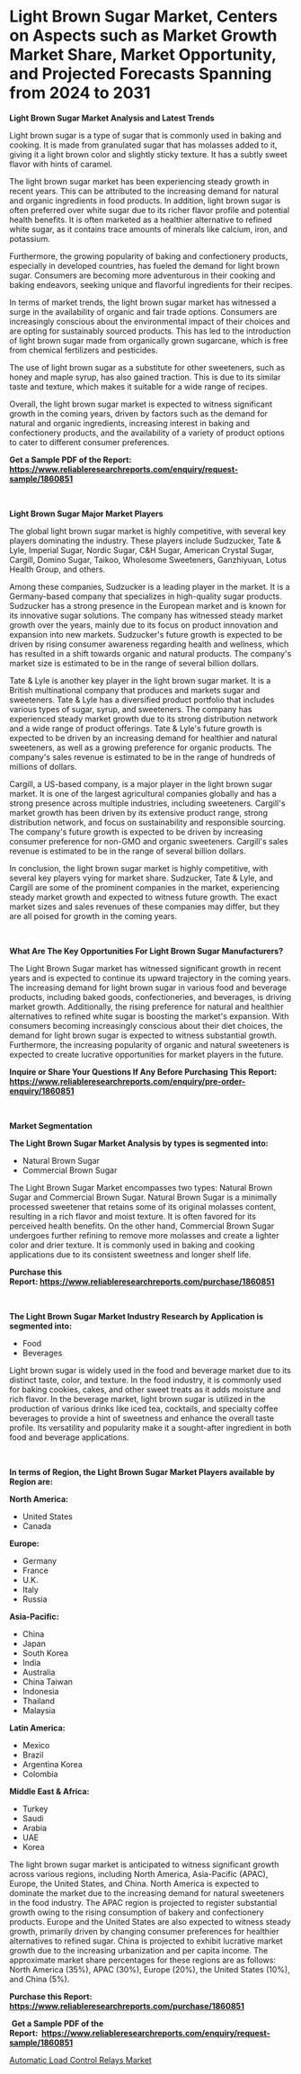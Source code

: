 <p><h1>Light Brown Sugar Market, Centers on Aspects such as Market Growth Market Share, Market Opportunity, and Projected Forecasts Spanning from 2024 to 2031</h1></p><p><strong>Light Brown Sugar Market Analysis and Latest Trends</strong></p>
<p><p>Light brown sugar is a type of sugar that is commonly used in baking and cooking. It is made from granulated sugar that has molasses added to it, giving it a light brown color and slightly sticky texture. It has a subtly sweet flavor with hints of caramel.</p><p>The light brown sugar market has been experiencing steady growth in recent years. This can be attributed to the increasing demand for natural and organic ingredients in food products. In addition, light brown sugar is often preferred over white sugar due to its richer flavor profile and potential health benefits. It is often marketed as a healthier alternative to refined white sugar, as it contains trace amounts of minerals like calcium, iron, and potassium.</p><p>Furthermore, the growing popularity of baking and confectionery products, especially in developed countries, has fueled the demand for light brown sugar. Consumers are becoming more adventurous in their cooking and baking endeavors, seeking unique and flavorful ingredients for their recipes.</p><p>In terms of market trends, the light brown sugar market has witnessed a surge in the availability of organic and fair trade options. Consumers are increasingly conscious about the environmental impact of their choices and are opting for sustainably sourced products. This has led to the introduction of light brown sugar made from organically grown sugarcane, which is free from chemical fertilizers and pesticides.</p><p>The use of light brown sugar as a substitute for other sweeteners, such as honey and maple syrup, has also gained traction. This is due to its similar taste and texture, which makes it suitable for a wide range of recipes.</p><p>Overall, the light brown sugar market is expected to witness significant growth in the coming years, driven by factors such as the demand for natural and organic ingredients, increasing interest in baking and confectionery products, and the availability of a variety of product options to cater to different consumer preferences.</p></p>
<p><strong>Get a Sample PDF of the Report:&nbsp; <a href="https://www.reliableresearchreports.com/enquiry/request-sample/1860851">https://www.reliableresearchreports.com/enquiry/request-sample/1860851</a></strong></p>
<p>&nbsp;</p>
<p><strong>Light Brown Sugar Major Market Players</strong></p>
<p><p>The global light brown sugar market is highly competitive, with several key players dominating the industry. These players include Sudzucker, Tate & Lyle, Imperial Sugar, Nordic Sugar, C&H Sugar, American Crystal Sugar, Cargill, Domino Sugar, Taikoo, Wholesome Sweeteners, Ganzhiyuan, Lotus Health Group, and others.</p><p>Among these companies, Sudzucker is a leading player in the market. It is a Germany-based company that specializes in high-quality sugar products. Sudzucker has a strong presence in the European market and is known for its innovative sugar solutions. The company has witnessed steady market growth over the years, mainly due to its focus on product innovation and expansion into new markets. Sudzucker's future growth is expected to be driven by rising consumer awareness regarding health and wellness, which has resulted in a shift towards organic and natural products. The company's market size is estimated to be in the range of several billion dollars.</p><p>Tate & Lyle is another key player in the light brown sugar market. It is a British multinational company that produces and markets sugar and sweeteners. Tate & Lyle has a diversified product portfolio that includes various types of sugar, syrup, and sweeteners. The company has experienced steady market growth due to its strong distribution network and a wide range of product offerings. Tate & Lyle's future growth is expected to be driven by an increasing demand for healthier and natural sweeteners, as well as a growing preference for organic products. The company's sales revenue is estimated to be in the range of hundreds of millions of dollars.</p><p>Cargill, a US-based company, is a major player in the light brown sugar market. It is one of the largest agricultural companies globally and has a strong presence across multiple industries, including sweeteners. Cargill's market growth has been driven by its extensive product range, strong distribution network, and focus on sustainability and responsible sourcing. The company's future growth is expected to be driven by increasing consumer preference for non-GMO and organic sweeteners. Cargill's sales revenue is estimated to be in the range of several billion dollars.</p><p>In conclusion, the light brown sugar market is highly competitive, with several key players vying for market share. Sudzucker, Tate & Lyle, and Cargill are some of the prominent companies in the market, experiencing steady market growth and expected to witness future growth. The exact market sizes and sales revenues of these companies may differ, but they are all poised for growth in the coming years.</p></p>
<p>&nbsp;</p>
<p><strong>What Are The Key Opportunities For Light Brown Sugar Manufacturers?</strong></p>
<p><p>The Light Brown Sugar market has witnessed significant growth in recent years and is expected to continue its upward trajectory in the coming years. The increasing demand for light brown sugar in various food and beverage products, including baked goods, confectioneries, and beverages, is driving market growth. Additionally, the rising preference for natural and healthier alternatives to refined white sugar is boosting the market's expansion. With consumers becoming increasingly conscious about their diet choices, the demand for light brown sugar is expected to witness substantial growth. Furthermore, the increasing popularity of organic and natural sweeteners is expected to create lucrative opportunities for market players in the future.</p></p>
<p><strong>Inquire or Share Your Questions If Any Before Purchasing This Report: <a href="https://www.reliableresearchreports.com/enquiry/pre-order-enquiry/1860851">https://www.reliableresearchreports.com/enquiry/pre-order-enquiry/1860851</a></strong></p>
<p>&nbsp;</p>
<p><strong>Market Segmentation</strong></p>
<p><strong>The Light Brown Sugar Market Analysis by types is segmented into:</strong></p>
<p><ul><li>Natural Brown Sugar</li><li>Commercial Brown Sugar</li></ul></p>
<p><p>The Light Brown Sugar Market encompasses two types: Natural Brown Sugar and Commercial Brown Sugar. Natural Brown Sugar is a minimally processed sweetener that retains some of its original molasses content, resulting in a rich flavor and moist texture. It is often favored for its perceived health benefits. On the other hand, Commercial Brown Sugar undergoes further refining to remove more molasses and create a lighter color and drier texture. It is commonly used in baking and cooking applications due to its consistent sweetness and longer shelf life.</p></p>
<p><strong>Purchase this Report:&nbsp;<a href="https://www.reliableresearchreports.com/purchase/1860851">https://www.reliableresearchreports.com/purchase/1860851</a></strong></p>
<p>&nbsp;</p>
<p><strong>The Light Brown Sugar Market Industry Research by Application is segmented into:</strong></p>
<p><ul><li>Food</li><li>Beverages</li></ul></p>
<p><p>Light brown sugar is widely used in the food and beverage market due to its distinct taste, color, and texture. In the food industry, it is commonly used for baking cookies, cakes, and other sweet treats as it adds moisture and rich flavor. In the beverage market, light brown sugar is utilized in the production of various drinks like iced tea, cocktails, and specialty coffee beverages to provide a hint of sweetness and enhance the overall taste profile. Its versatility and popularity make it a sought-after ingredient in both food and beverage applications.</p></p>
<p>&nbsp;</p>
<p><strong>In terms of Region, the Light Brown Sugar Market Players available by Region are:</strong></p>
<p>
    <p> <strong> North America: </strong>
        <ul>
            <li>United States</li>
            <li>Canada</li>
        </ul>
        </p> 
    <p> <strong> Europe: </strong>
        <ul>
            <li>Germany</li>
            <li>France</li>
            <li>U.K.</li>
            <li>Italy</li>
            <li>Russia</li>
        </ul>
        </p> 
    <p> <strong> Asia-Pacific: </strong>
        <ul>
            <li>China</li>
            <li>Japan</li>
            <li>South Korea</li>
            <li>India</li>
            <li>Australia</li>
            <li>China Taiwan</li>
            <li>Indonesia</li>
            <li>Thailand</li>
            <li>Malaysia</li>
        </ul>
        </p> 
    <p> <strong> Latin America: </strong>
        <ul>
            <li>Mexico</li>
            <li>Brazil</li>
            <li>Argentina Korea</li>
            <li>Colombia</li>
        </ul>
        </p> 
    <p> <strong> Middle East & Africa: </strong>
        <ul>
            <li>Turkey</li>
            <li>Saudi</li>
            <li>Arabia</li>
            <li>UAE</li>
            <li>Korea</li>
        </ul>
    </p>
    </p>
<p><p>The light brown sugar market is anticipated to witness significant growth across various regions, including North America, Asia-Pacific (APAC), Europe, the United States, and China. North America is expected to dominate the market due to the increasing demand for natural sweeteners in the food industry. The APAC region is projected to register substantial growth owing to the rising consumption of bakery and confectionery products. Europe and the United States are also expected to witness steady growth, primarily driven by changing consumer preferences for healthier alternatives to refined sugar. China is projected to exhibit lucrative market growth due to the increasing urbanization and per capita income. The approximate market share percentages for these regions are as follows: North America (35%), APAC (30%), Europe (20%), the United States (10%), and China (5%).</p></p>
<p><strong>Purchase this Report: <a href="https://www.reliableresearchreports.com/purchase/1860851">https://www.reliableresearchreports.com/purchase/1860851</a></strong></p>
<p>&nbsp;<strong>Get a Sample PDF of the Report:&nbsp;&nbsp;<a href="https://www.reliableresearchreports.com/enquiry/request-sample/1860851">https://www.reliableresearchreports.com/enquiry/request-sample/1860851</a></strong></p>
<p><strong></strong></p>
<p><p><a href="https://github.com/mahnoor2003/Market-Research-Report-List-2/blob/main/automatic-load-control-relays-market.md">Automatic Load Control Relays Market</a></p></p>
